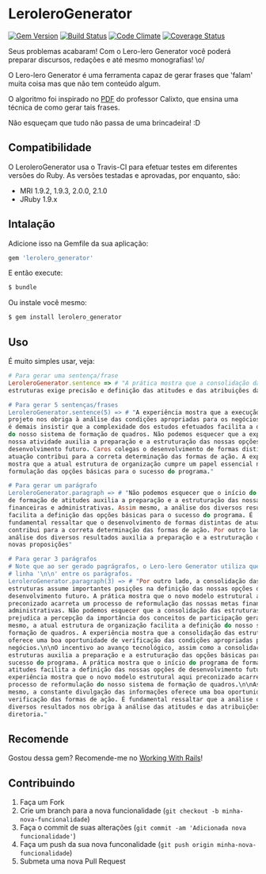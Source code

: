# LeroleroGenerator

[![Gem Version](https://badge.fury.io/rb/lerolero_generator.svg)](http://badge.fury.io/rb/lerolero_generator)
[![Build Status](https://travis-ci.org/jacksonpires/lerolero_generator.svg?branch=master)](https://travis-ci.org/jacksonpires/lerolero_generator)
[![Code Climate](https://codeclimate.com/github/jacksonpires/lerolero_generator.png)](https://codeclimate.com/github/jacksonpires/lerolero_generator)
[![Coverage Status](https://coveralls.io/repos/jacksonpires/lerolero_generator/badge.png)](https://coveralls.io/r/jacksonpires/lerolero_generator)

Seus problemas acabaram! Com o Lero-lero Generator você poderá preparar discursos, redações e até mesmo monografias! \o/

O Lero-lero Generator é uma ferramenta capaz de gerar frases que 'falam' muita coisa mas que não tem conteúdo algum.

O algoritmo foi inspirado no [PDF](http://www.calixto.com.br/textos/embromation.pdf) do professor Calixto, que ensina uma técnica de como gerar tais frases.

Não esqueçam que tudo não passa de uma brincadeira! :D

## Compatibilidade

O LeroleroGenerator usa o Travis-CI para efetuar testes em diferentes versões do Ruby. As versões testadas e aprovadas, por enquanto, são:

* MRI 1.9.2, 1.9.3, 2.0.0, 2.1.0
* JRuby 1.9.x

## Intalação

Adicione isso na Gemfile da sua aplicação:

```ruby
gem 'lerolero_generator'
```

E então execute:

```ruby
$ bundle
```

Ou instale você mesmo:

```ruby
$ gem install lerolero_generator
```

## Uso

É muito simples usar, veja:

```ruby
# Para gerar uma sentença/frase
LeroleroGenerator.sentence => # "A prática mostra que a consolidação das
estruturas exige precisão e definição das atitudes e das atribuições da diretoria."

# Para gerar 5 sentenças/frases
LeroleroGenerator.sentence(5) => # "A experiência mostra que a execução deste
projeto nos obriga à análise das condições apropriadas para os negócios. Nunca
é demais insistir que a complexidade dos estudos efetuados facilita a definição
do nosso sistema de formação de quadros. Não podemos esquecer que a expansão de
nossa atividade auxilia a preparação e a estruturação das nossas opções de
desenvolvimento futuro. Caros colegas o desenvolvimento de formas distintas de
atuação contribui para a correta determinação das formas de ação. A experiência
mostra que a atual estrutura de organização cumpre um papel essencial na
formulação das opções básicas para o sucesso do programa."

# Para gerar um parágrafo
LeroleroGenerator.paragraph => # "Não podemos esquecer que o início do programa
de formação de atitudes auxilia a preparação e a estruturação das nossas metas
financeiras e administrativas. Assim mesmo, a análise dos diversos resultados
facilita a definição das opções básicas para o sucesso do programa. É
fundamental ressaltar que o desenvolvimento de formas distintas de atuação
contribui para a correta determinação das formas de ação. Por outro lado, a
análise dos diversos resultados auxilia a preparação e a estruturação das
novas proposições"

# Para gerar 3 parágrafos
# Note que ao ser gerado pagrágrafos, o Lero-lero Generator utiliza quebras de
# linha '\n\n' entre os parágrafos.
LeroleroGenerator.paragraph(3) => # "Por outro lado, a consolidação das
estruturas assume importantes posições na definição das nossas opções de
desenvolvimento futuro. A prática mostra que o novo modelo estrutural aqui
preconizado acarreta um processo de reformulação das nossas metas financeiras e
administrativas. Não podemos esquecer que a consolidação das estruturas
prejudica a percepção da importância dos conceitos de participação geral. Assim
mesmo, a atual estrutura de organização facilita a definição do nosso sistema de
formação de quadros. A experiência mostra que a consolidação das estruturas
oferece uma boa oportunidade de verificação das condições apropriadas para os
negócios.\n\nO incentivo ao avanço tecnológico, assim como a consolidação das
estruturas auxilia a preparação e a estruturação das opções básicas para o
sucesso do programa. A prática mostra que o início do programa de formação de
atitudes facilita a definição das nossas opções de desenvolvimento futuro. A
experiência mostra que o novo modelo estrutural aqui preconizado acarreta um
processo de reformulação do nosso sistema de formação de quadros.\n\nAssim
mesmo, a constante divulgação das informações oferece uma boa oportunidade de
verificação das formas de ação. É fundamental ressaltar que a análise dos
diversos resultados nos obriga à análise das atitudes e das atribuições da
diretoria."
```

## Recomende

Gostou dessa gem? Recomende-me no [Working With Rails](http://www.workingwithrails.com/people/148426)!

## Contribuindo

1. Faça um Fork
2. Crie um branch para a nova funcionalidade (`git checkout -b minha-nova-funcionalidade`)
3. Faça o commit de suas alterações  (`git commit -am 'Adicionada nova funcionalidade'`)
4. Faça um push da sua nova funconalidade (`git push origin minha-nova-funcionalidade`)
5. Submeta uma nova Pull Request
